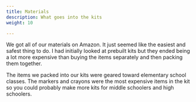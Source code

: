 ```yaml
---
title: Materials 
description: What goes into the kits
weight: 10

---
```

We got all of our materials on Amazon.  It just seemed like the easiest and safest thing to do.  I had initially looked at prebuilt kits but they ended being a lot more expensive than buying the items separately and then packing them together.  

The items we packed into our kits were geared toward elementary school classes.  The markers and crayons were the most expensive items in the kit so you could probably make more kits for middle schoolers and high schoolers.  
